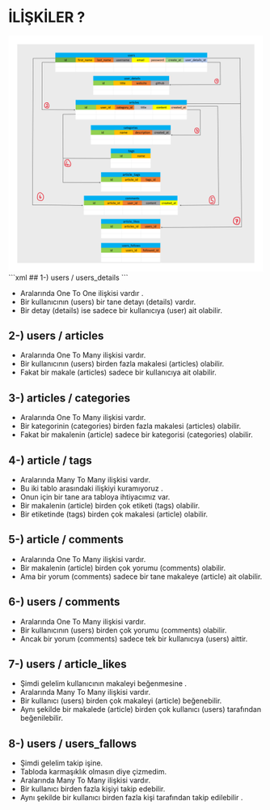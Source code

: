 # İLİŞKİLER ?

<img src="https://github.com/rasitesdmr/OneToOne_OneToMany_ManyToMany/blob/master/images/iliskiler.png">
```xml
## 1-) users / users_details
```

* Aralarında One To One ilişkisi vardır .
* Bir kullanıcının (users) bir tane detayı (details) vardır.
* Bir detay (details) ise sadece bir kullanıcıya (user) ait olabilir.

## 2-) users / articles
* Aralarında One To Many ilişkisi vardır.
* Bir kullanıcının (users) birden fazla makalesi (articles) olabilir.
* Fakat bir makale (articles) sadece bir kullanıcıya ait olabilir.

## 3-) articles / categories
* Aralarında One To Many ilişkisi vardır.
* Bir kategorinin (categories) birden fazla makalesi (articles) olabilir.
* Fakat bir makalenin (article) sadece bir kategorisi (categories) olabilir.

## 4-) article / tags
* Aralarında Many To Many ilişkisi vardır.
* Bu iki tablo arasındaki ilişkiyi kuramıyoruz .
* Onun için bir tane ara tabloya ihtiyacımız var.
* Bir makalenin (article) birden çok etiketi (tags) olabilir.
* Bir etiketinde (tags) birden çok makalesi (article) olabilir.

## 5-) article / comments
* Aralarında One To Many ilişkisi vardır.
* Bir makalenin (article) birden çok yorumu (comments) olabilir.
* Ama bir yorum (comments) sadece bir tane makaleye (article) ait olabilir.

## 6-) users / comments
* Aralarında One To Many ilişkisi vardır.
* Bir kullanıcının (users) birden çok yorumu (comments) olabilir.
* Ancak bir yorum (comments) sadece tek bir kullanıcıya (users) aittir.

## 7-) users / article_likes
* Şimdi gelelim kullanıcının makaleyi beğenmesine .
* Aralarında Many To Many ilişkisi vardır.
* Bir kullanıcı (users) birden çok makaleyi (article) beğenebilir.
* Aynı şekilde bir makalede (article) birden çok kullanıcı (users) tarafından beğenilebilir.

## 8-) users / users_fallows
* Şimdi gelelim takip işine.
* Tabloda karmaşıklık olmasın diye çizmedim.
* Aralarında Many To Many ilişkisi vardır.
* Bir kullanıcı birden fazla kişiyi takip edebilir.
* Aynı şekilde bir kullanıcı birden fazla kişi tarafından takip edilebilir .
